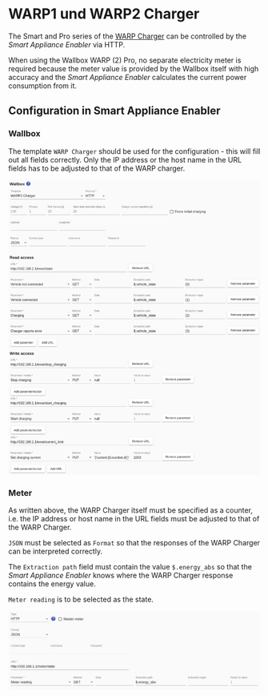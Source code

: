 # WARP1 und WARP2 Charger
The Smart and Pro series of the [WARP Charger](https://www.warp-charger.com/) can be controlled by the *Smart Appliance Enabler* via HTTP.

When using the Wallbox WARP (2) Pro, no separate electricity meter is required because the meter value is provided by the Wallbox itself with high accuracy and the *Smart Appliance Enabler* calculates the current power consumption from it.

## Configuration in Smart Appliance Enabler
### Wallbox
The template `WARP Charger` should be used for the configuration - this will fill out all fields correctly. Only the IP address or the host name in the URL fields has to be adjusted to that of the WARP charger.

![Konfiguration des WARP charger als Wallbox](../pics/fe/EVChargerWarpCharger_EN.png)

### Meter
As written above, the WARP Charger itself must be specified as a counter, i.e. the IP address or host name in the URL fields must be adjusted to that of the WARP Charger.

`JSON` must be selected as `Format` so that the responses of the WARP Charger can be interpreted correctly.

The `Extraction path` field must contain the value `$.energy_abs` so that the *Smart Appliance Enabler* knows where the WARP Charger response contains the energy value.

`Meter reading` is to be selected as the state.

![Konfiguration des WARP charger als Zähler](../pics/fe/EVChargerWarpChargerMeter_EN.png)
